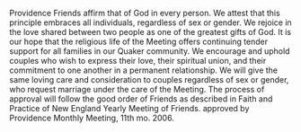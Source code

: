Providence Friends affirm that of God in every person. We attest that this principle embraces all individuals, regardless of sex or gender. We rejoice in the love shared between two people as one of the greatest gifts of God. It is our hope that the religious life of the Meeting offers continuing tender support for all families in our Quaker community. We encourage and uphold couples who wish to express their love, their spiritual union, and their commitment to one another in a permanent relationship. We will give the same loving care and consideration to couples regardless of sex or gender, who request marriage under the care of the Meeting. The process of approval will follow the good order of Friends as described in Faith and Practice of New England Yearly Meeting of Friends. approved by Providence Monthly Meeting, 11th mo. 2006.
